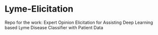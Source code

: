 # Lyme-Elicitation
Repo for the work: Expert Opinion Elicitation for Assisting Deep Learning based Lyme Disease Classifier with Patient Data
